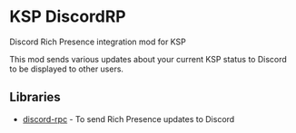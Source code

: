 # KSP DiscordRP
Discord Rich Presence integration mod for KSP

This mod sends various updates about your current KSP status to Discord to be displayed to other users.

## Libraries
 - [discord-rpc](https://github.com/discordapp/discord-rpc) - To send Rich Presence updates to Discord
